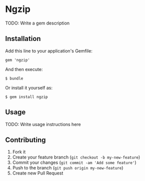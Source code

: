 # Ngzip

TODO: Write a gem description

## Installation

Add this line to your application's Gemfile:

    gem 'ngzip'

And then execute:

    $ bundle

Or install it yourself as:

    $ gem install ngzip

## Usage

TODO: Write usage instructions here

## Contributing

1. Fork it
2. Create your feature branch (`git checkout -b my-new-feature`)
3. Commit your changes (`git commit -am 'Add some feature'`)
4. Push to the branch (`git push origin my-new-feature`)
5. Create new Pull Request
